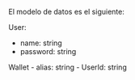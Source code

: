 El modelo de datos es el siguiente:

User:
  - name: string
  - password: string

Wallet
    - alias: string
    - UserId: string





